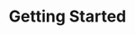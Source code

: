 ---
title: Getting Started
position_number: 1
parameters:
  - name:
    content:
content_markdown: |-
  Welcome to our Vitu Vizuri API.

  The Vitu Vizuri API is a REST-based API that always returns responses in JSON format.
  In this guide we will be using Ruby on Rails request format.

  Key:

  Correct API usage.
  {: .success }

  Additional information.
  {: .info }

  Inaccurate use of the API.
  {: .warning }

  Incorrect API usage, prone to errors.
  {: .error }
left_code_blocks:
  - code_block:
    title:
    language:
right_code_blocks:
  - code_block:
    title:
    language:
---